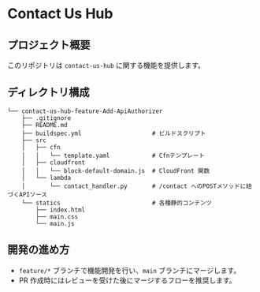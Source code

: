 # Contact Us Hub

## プロジェクト概要
このリポジトリは `contact-us-hub` に関する機能を提供します。

## ディレクトリ構成
```
└── contact-us-hub-feature-Add-ApiAuthorizer
    ├── .gitignore
    ├── README.md
    ├── buildspec.yml                    # ビルドスクリプト
    ├── src
    │   ├── cfn
    │   │   └── template.yaml            # Cfnテンプレート
    │   ├── cloudfront
    │   │   └── block-default-domain.js  # CloudFront 関数
    │   └── lambda
    │       └── contact_handler.py       # /contact へのPOSTメソッドに紐づくAPIソース
    └── statics                          # 各種静的コンテンツ
        ├── index.html
        ├── main.css
        └── main.js
```

## 開発の進め方
- `feature/*` ブランチで機能開発を行い、`main` ブランチにマージします。
- PR 作成時にはレビューを受けた後にマージするフローを推奨します。
